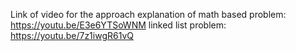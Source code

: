 Link of video for the approach explanation of 
math based problem: https://youtu.be/E3e6YTSoWNM 
linked list problem: https://youtu.be/7z1iwgR61vQ
